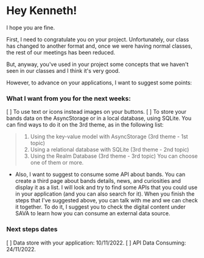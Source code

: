 # Hey Kenneth!
I hope you are fine.

First, I need to congratulate you on your project. Unfortunately, our class has changed to another format and, once we were having normal classes, the rest of our meetings has been reduced.

But, anyway, you've used in your project some concepts that we haven't seen in our classes and I think it's very good.

However, to advance on your applications, I want to suggest some points:
### What I want from you for the next weeks:
[ ] To use text or icons instead images on your buttons.
[ ] To store your bands data on the AsyncStorage or in a local database, using SQLite.
You can find ways to do it on the 3rd theme, as in the following list:
> 1. Using the key-value model with AsyncStorage (3rd theme - 1st topic)
> 2. Using a relational database with SQLite (3rd theme - 2nd topic)
> 3. Using the Realm Database (3rd theme - 3rd topic)
> You can choose one of them or more.

- Also, I want to suggest to consume some API about bands. You can create a third page about bands details, news, and curiosities and display it as a list.
I will look and try to find some APIs that you could use in your application (and you can also search for it). When you finish the steps that I've suggested above, you can talk with me and we can check it together.
To do it, I suggest you to check the digital content under SAVA to learn how you can consume an external data source.

### Next steps dates
[ ] Data store with your application: 10/11/2022.
[ ] API Data Consuming: 24/11/2022.